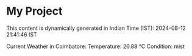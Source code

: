# My Project

This content is dynamically generated in Indian Time (IST): 2024-08-12 21:41:46 IST


Current Weather in Coimbatore:
Temperature: 26.88 °C
Condition: mist
